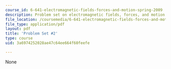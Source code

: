 ```yaml
---
course_id: 6-641-electromagnetic-fields-forces-and-motion-spring-2009
description: Problem set on electromagnetic fields, forces, and motion.
file_location: /coursemedia/6-641-electromagnetic-fields-forces-and-motion-spring-2009/3a6974252028ae47c64ee664f60feefe_MIT6_641s09_pset02.pdf
file_type: application/pdf
layout: pdf
title: 'Problem Set #2'
type: course
uid: 3a6974252028ae47c64ee664f60feefe

---
```

None